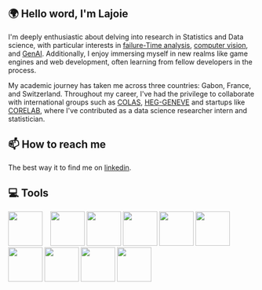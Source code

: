 ## 🌍 Hello word, I'm Lajoie

I'm deeply enthusiastic about delving into research in Statistics and Data science, with particular interests in [failure-Time analysis](https://fr.wikipedia.org/wiki/Loi_de_Weibull), [computer vision](https://fr.wikipedia.org/wiki/Vision_par_ordinateur), and [GenAI](https://en.wikipedia.org/wiki/Generative_artificial_intelligence).
Additionally, I enjoy immersing myself in new realms like game engines and web development, often learning from fellow developers in the process.

My academic journey has taken me across three countries: Gabon, France, and Switzerland. 
Throughout my career, I've had the privilege to collaborate with international groups such as [COLAS](https://www.linkedin.com/company/colas/mycompany/), [HEG-GENEVE](https://www.linkedin.com/school/heg/)
and startups like [CORELAB](https://www.linkedin.com/company/co-re-laboratoire/), where I've contributed as a data science researcher intern and statistician.

## 📫 How to reach me

The best way it to find me on [linkedin](www.linkedin.com/in/lajoie-bengone-akou).

## 💻 Tools

[<img height="70" width="70" src="https://upload.wikimedia.org/wikipedia/commons/thumb/c/c3/Python-logo-notext.svg/1869px-Python-logo-notext.svg.png">](https://www.python.org/) &nbsp;&nbsp;
[<img height="70" width="70" src="https://upload.wikimedia.org/wikipedia/commons/thumb/1/1b/R_logo.svg/1280px-R_logo.svg.png">](https://www.r-studio.com/fr/)
[<img height="70" width="70" src="https://modern-ti.com/wp-content/uploads/2024/01/sql-database-generic.png">](https://sql.sh/)
[<img height="70" width="70" src="https://s3.us-east-1.amazonaws.com/accredible_temp_credential_images/16002836894132567677717491881160.png">](https://www.databricks.com/fr)
[<img height="70" width="70" src="https://cdn-icons-png.flaticon.com/512/25/25231.png">](https://github.com/)
[<img height="70" width="70" src="https://cdn-icons-png.flaticon.com/256/732/732212.png">](https://fr.wikipedia.org/wiki/Hypertext_Markup_Language)
[<img height="70" width="70" src="https://upload.wikimedia.org/wikipedia/commons/thumb/6/62/CSS3_logo.svg/800px-CSS3_logo.svg.png">](https://fr.wikipedia.org/wiki/Feuilles_de_style_en_cascade)
[<img height="70" width="70" src="https://upload.wikimedia.org/wikipedia/commons/thumb/9/99/Unofficial_JavaScript_logo_2.svg/1200px-Unofficial_JavaScript_logo_2.svg.png">](https://fr.wikipedia.org/wiki/JavaScript) 
[<img height="70" width="70" src="https://academy.qwerio.net/wp-content/uploads/2022/10/Microsoft-Azure.png">](https://azure.microsoft.com/)
[<img height="70" width="70" src="https://upload.wikimedia.org/wikipedia/commons/thumb/1/18/ISO_C%2B%2B_Logo.svg/1200px-ISO_C%2B%2B_Logo.svg.png">](https://cplusplus.com/) 

<br>

<br>
